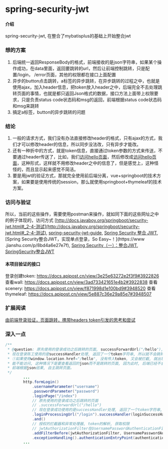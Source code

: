 # spring-security-jwt

#### 介绍
spring-security-jwt, 在整合了mybatisplus的基础上开始整合jwt


### 想的方案
1. 后端统一返回ResponseBody的格式，前端接收的是json字符串，如果某个操作成功，在data里面，返回要跳转的url，然后让前端控制跳转，只是配置/login， /error页面，其他的权限都在接口上面配置
2. 异步的button点击跳转，a标签的异步跳转，在异步跳转的过程之中，也就是使用ajax，加入header信息，把token放入header之中，后端完全不去处理跳转页面的事情，也就是都只返回Json格式的数据，接口方法上面带上权限要求，只是负责status code状态码和msg的返回，前端根据status code状态码和msg来跳转
3. 搞定a标签，button的异步跳转的问题


### 结论
1. 一般的请求方式，我们没有办法直接修改header的格式，只有ajax的方式，我们才可以修改header的信息，所以同步没法改，只有异步才能改。
2. 还有一种折中的方式，就是token信息，直接通过token参数的方式来传送，不要通过header传送了，比如，我们<a href="/hello">访问hello页面</a>，然后修改成<a href="/hello?token
=xxxxxx">访问hello页面</a>，这种形式，这样就不用修改header之中的信息了，但是感觉上，这种怪怪的，而且显示起来感觉不简洁。
3. 要是用jwt的验证方式，那就完全使用前后端分离，vue+springboot的技术方案，如果要是使用传统的session，那么就使用springboot+thymeleaf的技术方案。


### 访问与验证
所以，当前的这些操作，需要使用postman来操作，就如同下面的这些网址之中的例子体现的，访问方式
[http://docs.javaboy.org/springboot/security-jwt.html#_2-4-测试](http://docs.javaboy.org/springboot/security-jwt.html#_2-4-测试), 
[spring-security-jwt-guide](https://github.com/Snailclimb/spring-security-jwt-guide/), 
[Spring Security 整合 JWT](https://www.jianshu.com/p/57e50b2b1144), [Spring Security整合JWT，实现单点登录，So Easy~！](https://www
.jianshu.com/p/8bd4a6e27e7f), [Spring Security（一）：整合JWT](https://juejin.cn/post/6844903753074606087), 
[SpringSecurity整合JWT](https://www.cnblogs.com/hujunzheng/p/10287250.html)
#### 本项目验证的接口
登录创建token: https://docs.apipost.cn/view/3e25e63272e2f3f9#3922826
查看wall: https://docs.apipost.cn/view/3ad733421651e4b2#3922838
查看scenery: https://docs.apipost.cn/view/f871998d1e100bd9#3948520
查看thymeleaf: https://docs.apipost.cn/view/5e887c36e29a85e7#3948507


### 扩展阅读
[由前端登录验证，页面跳转，携带headers token引发的思考和尝试](https://www.cnblogs.com/southday/p/10885235.html)


### 深入一点
```java
/**
 * @question: 原先使用的登录成功之后跳转的页面, successForwardUrl("/hello"), 跳转到/hello对应的页面
 * 现在登录陈工使用的是successHandler处理, 返回了一个token字符串, 所以就不会跳转页面了, 所以前端拿到的是字符串, 前端需要自己处理跳转。
 * ①如果使用window.location.href="/hello", 没有传入token, 又会被拦截, 就出现了很大的问题, 所以不要使用浏览器测试, ②使用postman登录,
 * 能不能访问, 这种情况下是要查看返回的json而不是跳转的页面, 因为此时, 后端已经不会转发页面了,③所以后端纯粹负责权限登录的验证, 全部返回json,
 * 前端根据json结果, 自主跳转页面。
 */
        ...
        http.formLogin()
            .usernameParameter("username")
            .passwordParameter("password")
            .loginPage("/index")
            // 原先使用的登录成功之后跳转的页面
            // .successForwardUrl("/hello")
            // 现在登录成功使用的是successHandler处理, 返回了一个token字符串, 所以就不会跳转页面了
            .loginProcessingUrl("/login").successHandler(loginSuccessHandler).failureHandler(loginFailureHandler)
            .and()
            // 授权的拦截器和异常处理器, token的解析, 获取权限
            // jwtAuthorizationFilter在UsernamePasswordAuthenticationFilter之前执行，查看有无token和解析token
            .addFilterBefore(jwtAuthorizationFilter, UsernamePasswordAuthenticationFilter.class)
            .exceptionHandling().authenticationEntryPoint(authenticationEntryPoint);
        ...
```
